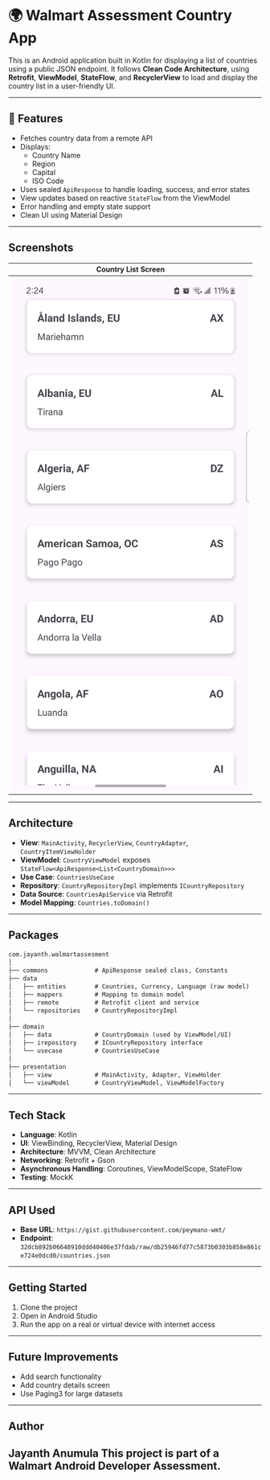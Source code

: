 # 🌍 Walmart Assessment Country App

This is an Android application built in Kotlin for displaying a list of countries using a public JSON endpoint. It follows **Clean Code Architecture**, using **Retrofit**, **ViewModel**, **StateFlow**, and **RecyclerView** to load and display the country list in a user-friendly UI.

---

## 📱 Features

- Fetches country data from a remote API
- Displays:
  - Country Name
  - Region
  - Capital
  - ISO Code
- Uses sealed `ApiResponse` to handle loading, success, and error states
- View updates based on reactive `StateFlow` from the ViewModel
- Error handling and empty state support
- Clean UI using Material Design

---
## Screenshots

| Country List Screen |
|---------------------|
| ![screenshot](https://github.com/Jayanth-Anumula/JayanthWalmartAssesment/blob/main/output.png) |


---

## Architecture

- **View**: `MainActivity`, `RecyclerView`, `CountryAdapter`, `CountryItemViewHolder`
- **ViewModel**: `CountryViewModel` exposes `StateFlow<ApiResponse<List<CountryDomain>>>`
- **Use Case**: `CountriesUseCase`
- **Repository**: `CountryRepositoryImpl` implements `ICountryRepository`
- **Data Source**: `CountriesApiService` via Retrofit
- **Model Mapping**: `Countries.toDomain()`

---

## Packages

```
com.jayanth.walmartassesment
│
├── commons             # ApiResponse sealed class, Constants
├── data
│   ├── entities        # Countries, Currency, Language (raw model)
│   ├── mappers         # Mapping to domain model
│   ├── remote          # Retrofit client and service
│   └── repositories    # CountryRepositoryImpl
│
├── domain
│   ├── data            # CountryDomain (used by ViewModel/UI)
│   ├── irepository     # ICountryRepository interface
│   └── usecase         # CountriesUseCase
│
├── presentation
│   ├── view            # MainActivity, Adapter, ViewHolder
│   └── viewModel       # CountryViewModel, ViewModelFactory
```

---
## Tech Stack

- **Language**: Kotlin
- **UI**: ViewBinding, RecyclerView, Material Design
- **Architecture**: MVVM, Clean Architecture
- **Networking**: Retrofit + Gson
- **Asynchronous Handling**: Coroutines, ViewModelScope, StateFlow
- **Testing**: MockK

---

## API Used

- **Base URL**: `https://gist.githubusercontent.com/peymano-wmt/`
- **Endpoint**:  
  `32dcb892b06648910ddd40406e37fdab/raw/db25946fd77c5873b0303b858e861ce724e0dcd0/countries.json`

---

## Getting Started

1. Clone the project
2. Open in Android Studio
3. Run the app on a real or virtual device with internet access

---

## Future Improvements

- Add search functionality
- Add country details screen
- Use Paging3 for large datasets

---

## Author

**Jayanth Anumula**
This project is part of a Walmart Android Developer Assessment.
---